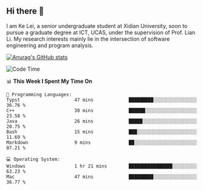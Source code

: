 ## Hi there 👋
I am Ke Lei, a senior undergraduate student at Xidian University, soon to pursue a graduate degree at ICT, UCAS, under the supervision of Prof. Lian Li. My research interests mainly lie in the intersection of software engineering and program analysis.
<!--
**KrystalRay/KrystalRay** is a ✨ _special_ ✨ repository because its `README.md` (this file) appears on your GitHub profile.

Here are some ideas to get you started:

- 🔭 I’m currently working on ...
- 🌱 I’m currently learning ...
- 👯 I’m looking to collaborate on ...
- 🤔 I’m looking for help with ...
- 💬 Ask me about ...
- 📫 How to reach me: ...
- 😄 Pronouns: ...
- ⚡ Fun fact: ...
-->
[![Anurag's GitHub stats](https://github-readme-stats.vercel.app/api?username=KrystalRay)](https://github.com/anuraghazra/github-readme-stats)
<!--START_SECTION:waka-->
![Code Time](http://img.shields.io/badge/Code%20Time-42%20hrs%2042%20mins-blue)

📊 **This Week I Spent My Time On** 

```text
💬 Programming Languages: 
Typst                    47 mins             █████████░░░░░░░░░░░░░░░░   36.76 % 
C++                      30 mins             ██████░░░░░░░░░░░░░░░░░░░   23.58 % 
Java                     26 mins             █████░░░░░░░░░░░░░░░░░░░░   20.75 % 
Bash                     15 mins             ███░░░░░░░░░░░░░░░░░░░░░░   11.69 % 
Markdown                 9 mins              ██░░░░░░░░░░░░░░░░░░░░░░░   07.21 % 

💻 Operating System: 
Windows                  1 hr 21 mins        ████████████████░░░░░░░░░   63.23 % 
Mac                      47 mins             █████████░░░░░░░░░░░░░░░░   36.77 % 
```


<!--END_SECTION:waka-->
